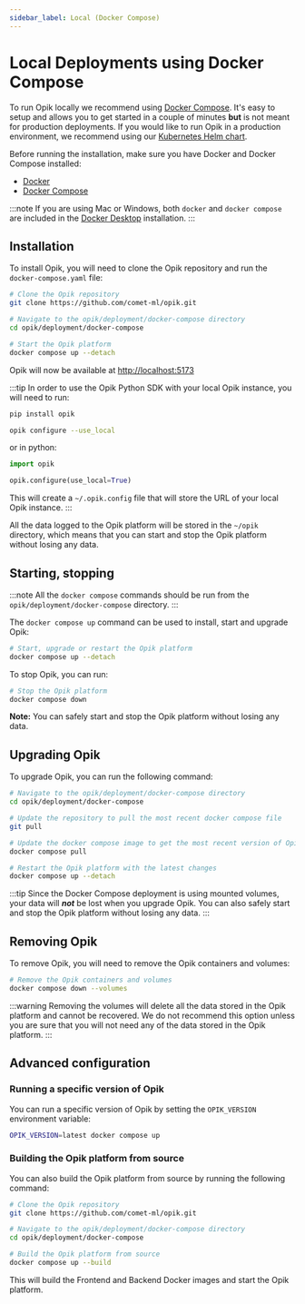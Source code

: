 ```yaml
---
sidebar_label: Local (Docker Compose)
---
```


# Local Deployments using Docker Compose

To run Opik locally we recommend using [Docker Compose](https://docs.docker.com/compose/). It's easy to setup and allows you to get started in a couple of minutes **but** is not meant for production deployments. If you would like to run Opik in a production environment, we recommend using our [Kubernetes Helm chart](./kubernetes.md).

Before running the installation, make sure you have Docker and Docker Compose installed:

- [Docker](https://docs.docker.com/get-docker/)
- [Docker Compose](https://docs.docker.com/compose/install/)

:::note
If you are using Mac or Windows, both `docker` and `docker compose` are included in the [Docker Desktop](https://docs.docker.com/desktop/) installation.
:::

## Installation

To install Opik, you will need to clone the Opik repository and run the `docker-compose.yaml` file:

```bash
# Clone the Opik repository
git clone https://github.com/comet-ml/opik.git

# Navigate to the opik/deployment/docker-compose directory
cd opik/deployment/docker-compose

# Start the Opik platform
docker compose up --detach
```

Opik will now be available at <a href="http://localhost:5173" target="_blank">http://localhost:5173</a>

:::tip
In order to use the Opik Python SDK with your local Opik instance, you will need to run:

```bash
pip install opik

opik configure --use_local
```

or in python:

```python
import opik

opik.configure(use_local=True)
```

This will create a `~/.opik.config` file that will store the URL of your local Opik instance.
:::

All the data logged to the Opik platform will be stored in the `~/opik` directory, which means that you can start and stop the Opik platform without losing any data.

## Starting, stopping

:::note
All the `docker compose` commands should be run from the `opik/deployment/docker-compose` directory.
:::

The `docker compose up` command can be used to install, start and upgrade Opik:

```bash
# Start, upgrade or restart the Opik platform
docker compose up --detach
```

To stop Opik, you can run:

```bash
# Stop the Opik platform
docker compose down
```

**Note:** You can safely start and stop the Opik platform without losing any data.

## Upgrading Opik

To upgrade Opik, you can run the following command:

```bash
# Navigate to the opik/deployment/docker-compose directory
cd opik/deployment/docker-compose

# Update the repository to pull the most recent docker compose file
git pull

# Update the docker compose image to get the most recent version of Opik
docker compose pull

# Restart the Opik platform with the latest changes
docker compose up --detach
```

:::tip
Since the Docker Compose deployment is using mounted volumes, your data will **_not_** be lost when you upgrade Opik. You can also safely start and stop the Opik platform without losing any data.
:::

## Removing Opik

To remove Opik, you will need to remove the Opik containers and volumes:

```bash
# Remove the Opik containers and volumes
docker compose down --volumes
```

:::warning
Removing the volumes will delete all the data stored in the Opik platform and cannot be recovered. We do not recommend this option unless you are sure that you will not need any of the data stored in the Opik platform.
:::

## Advanced configuration

### Running a specific version of Opik

You can run a specific version of Opik by setting the `OPIK_VERSION` environment variable:

```bash
OPIK_VERSION=latest docker compose up
```

### Building the Opik platform from source

You can also build the Opik platform from source by running the following command:

```bash
# Clone the Opik repository
git clone https://github.com/comet-ml/opik.git

# Navigate to the opik/deployment/docker-compose directory
cd opik/deployment/docker-compose

# Build the Opik platform from source
docker compose up --build
```

This will build the Frontend and Backend Docker images and start the Opik platform.
